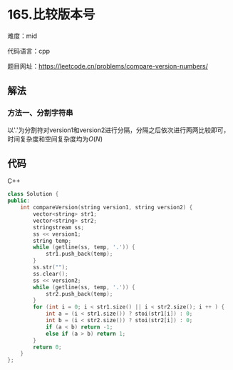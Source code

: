 # 165.比较版本号

难度：mid

代码语言：cpp

题目网址：https://leetcode.cn/problems/compare-version-numbers/

## 解法

### 方法一、分割字符串

以'.'为分割符对version1和version2进行分隔，分隔之后依次进行两两比较即可，时间复杂度和空间复杂度均为$`O(N)`$

## 代码

C++ 

```cpp
class Solution {
public:
    int compareVersion(string version1, string version2) {
        vector<string> str1;
        vector<string> str2;
        stringstream ss;
        ss << version1;
        string temp;
        while (getline(ss, temp, '.')) {
            str1.push_back(temp);
        }
        ss.str("");
        ss.clear();
        ss << version2;
        while (getline(ss, temp, '.')) {
            str2.push_back(temp);
        }
        for (int i = 0; i < str1.size() || i < str2.size(); i ++ ) {
            int a = (i < str1.size()) ? stoi(str1[i]) : 0;
            int b = (i < str2.size()) ? stoi(str2[i]) : 0;
            if (a < b) return -1;
            else if (a > b) return 1;
        }
        return 0;
    }
};
```
